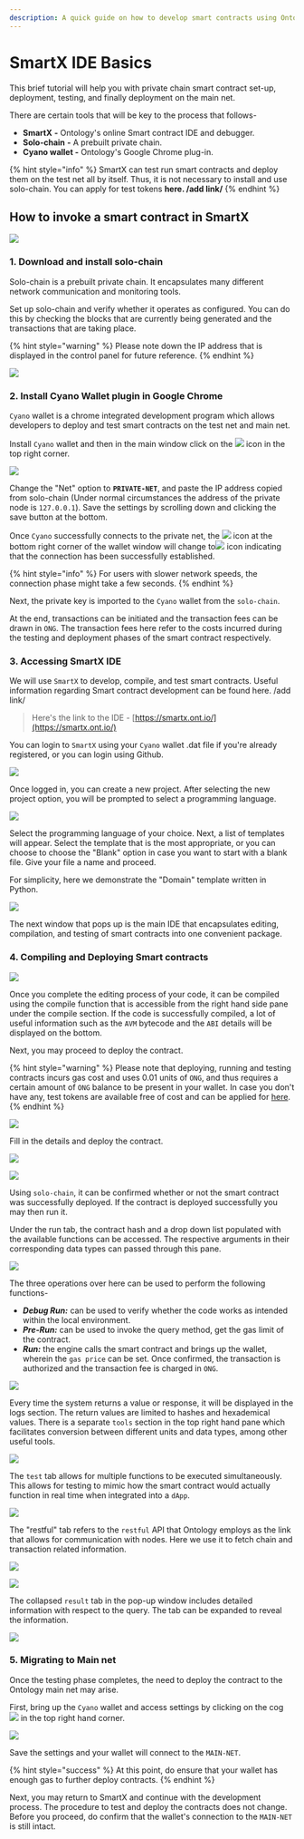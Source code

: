 ```yaml
---
description: A quick guide on how to develop smart contracts using Ontology's SmartX IDE.
---
```


# SmartX IDE Basics

This brief tutorial will help you with private chain smart contract set-up, deployment, testing, and finally deployment on the main net.

There are certain tools that will be key to the process that follows-

* **SmartX** **-** Ontology's online Smart contract IDE and debugger.
* **Solo-chain** **-** A prebuilt private chain.
* **Cyano wallet -** Ontology's Google Chrome plug-in.

{% hint style="info" %}
SmartX can test run smart contracts and deploy them on the test net all by itself. Thus, it is not necessary to install and use solo-chain. You can apply for test tokens **here. /add link/**
{% endhint %}

## How to invoke a smart contract in SmartX

![](../../.gitbook/assets/smart-contract.svg)

### 1. Download and install solo-chain

Solo-chain is a prebuilt private chain. It encapsulates many different network communication and monitoring tools.

Set up solo-chain and verify whether it operates as configured. You can do this by checking the blocks that are currently being generated and the transactions that are taking place.

{% hint style="warning" %}
Please note down the IP address that is displayed in the control panel for future reference.
{% endhint %}

![](../../.gitbook/assets/solo-chain_interface.jpg)

### 2. Install Cyano Wallet plugin in Google Chrome

`Cyano` wallet is a chrome integrated development program which allows developers to deploy and test smart contracts on the test net and main net.

Install `Cyano` wallet and then in the main window click on the ![](../../.gitbook/assets/cyano_settings_cog.jpg) icon in the top right corner.

![](../../.gitbook/assets/sc_cyano_connected.jpg)

Change the "Net" option to **`PRIVATE-NET`**, and paste the IP address copied from solo-chain \(Under normal circumstances the address of the private node is `127.0.0.1`\). Save the settings by scrolling down and clicking the save button at the bottom.

Once `Cyano` successfully connects to the private net, the ![](../../.gitbook/assets/sc_disconnected.jpg) icon at the bottom right corner of the wallet window will change to![](../../.gitbook/assets/cyanosettingspage-fu-ben.jpg) icon indicating that the connection has been successfully established.

{% hint style="info" %}
For users with slower network speeds, the connection phase might take a few seconds.
{% endhint %}

Next, the private key is imported to the `Cyano` wallet from the `solo-chain`.

At the end, transactions can be initiated and the transaction fees can be drawn in `ONG`. The transaction fees here refer to the costs incurred during the testing and deployment phases of the smart contract respectively.

### 3. Accessing SmartX IDE

We will use `SmartX` to develop, compile, and test smart contracts. Useful information regarding Smart contract development can be found here. /add link/

> Here's the link to the IDE - [https://smartx.ont.io/](https://smartx.ont.io/)

You can login to `SmartX` using your `Cyano` wallet .dat file if you're already registered, or you can login  using Github.

![](../../.gitbook/assets/sc_newproject.jpg)

Once logged in, you can create a new project. After selecting the new project option, you will be prompted to select a programming language.

![](../../.gitbook/assets/sc_planguage.jpg)

Select the programming language of your choice. Next, a list of templates will appear. Select the template that is the most appropriate, or you can choose to choose the "Blank" option in case you want to start with a blank file. Give your file a name and proceed.

For simplicity, here we demonstrate the "Domain" template written in Python.

![](../../.gitbook/assets/sc_compilermain.jpg)

The next window that pops up is the main IDE that encapsulates editing, compilation, and testing of smart contracts into one convenient package.

### 4. Compiling and Deploying Smart contracts

![](../../.gitbook/assets/sc_compile.jpg)

Once you complete the editing process of your code, it can be compiled using the compile function that is accessible from the right hand side pane under the compile section. If the code is successfully compiled, a lot of useful information such as the `AVM` bytecode and the `ABI` details will be displayed on the bottom.

Next, you may proceed to deploy the contract. 

{% hint style="warning" %}
Please note that deploying, running and testing contracts incurs gas cost and uses 0.01 units of `ONG`, and thus requires a certain amount of `ONG` balance to be present in your wallet. In case you don't have any, test tokens are available free of cost and can be applied for [here](https://developer.ont.io/applyOng).
{% endhint %}

![](../../.gitbook/assets/sc_deploysc.jpg)

Fill in the details and deploy the contract.

![](../../.gitbook/assets/sc_walletcall.jpg)

![](../../.gitbook/assets/sc_solochain_deployed.jpg)

Using `solo-chain`, it can be confirmed whether or not the smart contract was successfully deployed. If the contract is deployed successfully you may then run it.

Under the run tab, the contract hash and a drop down list populated with the available functions can be accessed. The respective arguments in their corresponding data types can passed through this pane.

![](../../.gitbook/assets/sc_run_register.jpg)

The three operations over here can be used to perform the following functions-

* _**Debug Run:**_  can be used to verify whether the code works as intended within the local environment. 
* _**Pre-Run:**_  can be used to invoke the query method, get the gas limit of the contract.
* _**Run:**_  the engine calls the smart contract and brings up the wallet, wherein the `gas price` can be set. Once confirmed,  the transaction is authorized and the transaction fee is charged in `ONG`.

![](../../.gitbook/assets/sc_logpane.jpg)

Every time the system returns a value or response, it will be displayed in the logs section. The return values are limited to hashes and hexademical values. There is a separate `tools` section in the top right hand pane which facilitates conversion between different units and data types, among other useful tools.

![](../../.gitbook/assets/sc_tools.jpg)

The `test` tab allows for multiple functions to be executed simultaneously. This allows for testing to mimic how the smart contract would actually function in real time when integrated into a `dApp`. 

![](../../.gitbook/assets/sc_test.jpg)

The "restful" tab refers to the `restful` API that Ontology employs as the link that allows for communication with nodes. Here we use it to fetch chain and transaction related information.

![](../../.gitbook/assets/sc_restful_query.jpg)

![](../../.gitbook/assets/sc_restful.jpg)

The collapsed `result` tab in the pop-up window includes detailed information with respect to the query. The tab can be expanded to reveal the information.

![](../../.gitbook/assets/sc_restful_info.jpg)

### 5. Migrating to Main net

Once the testing phase completes, the need to deploy the contract to the Ontology main net may arise.

First, bring up the `Cyano` wallet and access settings by clicking on the cog ![](../../.gitbook/assets/cyano_settings_cog.jpg) in the top right hand corner.

![](../../.gitbook/assets/sc_cyano_mainnet.jpg)

Save the settings and your wallet will connect to the `MAIN-NET`.

{% hint style="success" %}
At this point, do ensure that your wallet has enough gas to further deploy contracts. 
{% endhint %}

Next, you may return to SmartX and continue with the development process. The procedure to test and deploy the contracts does not change. Before you proceed, do confirm that the wallet's connection to the `MAIN-NET` is still intact.

